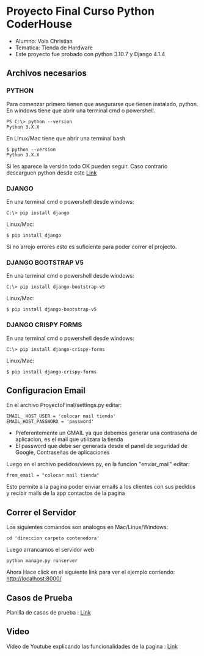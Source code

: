 # Proyecto Final Curso Python CoderHouse
- Alumno: Vola Christian
- Tematica: Tienda de Hardware
- Este proyecto fue probado con python 3.10.7 y Django 4.1.4


## Archivos necesarios


### PYTHON
Para comenzar primero tienen que asegurarse que tienen instalado, python.
En windows tiene que abrir una terminal cmd o powershell.
```
PS C:\> python --version
Python 3.X.X 
```
En Linux/Mac tiene que abrir una terminal bash
```
$ python --version
Python 3.X.X 
```
Si les aparece la versión todo OK pueden seguir. Caso contrario descarguen python desde este [Link](https://www.python.org/downloads/)


### DJANGO
En una terminal cmd o powershell desde windows:
```
C:\> pip install django
```
Linux/Mac:
```
$ pip install django
```
Si no arrojo errores esto es suficiente para poder correr el projecto.


### DJANGO BOOTSTRAP V5
En una terminal cmd o powershell desde windows:
```
C:\> pip install django-bootstrap-v5
```
Linux/Mac:
```
$ pip install django-bootstrap-v5
```


### DJANGO CRISPY FORMS
En una terminal cmd o powershell desde windows:
```
C:\> pip install django-crispy-forms
```
Linux/Mac:
```
$ pip install django-crispy-forms
```


## Configuracion Email
En el archivo ProyectoFinal/settings.py editar:
```
EMAIL_ HOST_USER = 'colocar mail tienda'
EMAIL_HOST_PASSWORD = 'password'
```
- Preferentemente un GMAIL ya que debemos generar una contraseña de aplicacion, es el mail que utilizara la tienda
- El password que debe ser generada desde el panel de seguridad de Google, Contraseñas de aplicaciones

Luego en el archivo pedidos/views.py, en la funcion  "enviar_mail" editar:
```
from_email = "colocar mail tienda"
```
Esto permite a la pagina poder enviar emails a los clientes con sus pedidos y recibir mails de la app contactos de la pagina


## Correr el Servidor
Los siguientes comandos son analogos en Mac/Linux/Windows:
```
cd 'direccion carpeta contenedora'
```
Luego arrancamos el servidor web
```
python manage.py runserver
```
Ahora Hace click en el siguiente link para ver el ejemplo corriendo: 
[http://localhost:8000/](http://localhost:8000/)


## Casos de Prueba
Planilla de casos de prueba :  [Link](https://docs.google.com/spreadsheets/d/1XySA5ugwOrrtHWxjiakMzrzg_ksIzNjc8GoKzfCa-EE/edit?usp=sharing)


## Video
Video de Youtube explicando las funcionalidades de la pagina : [Link](https://www.youtube.com/watch?v=0Sty0q9RpVk)
